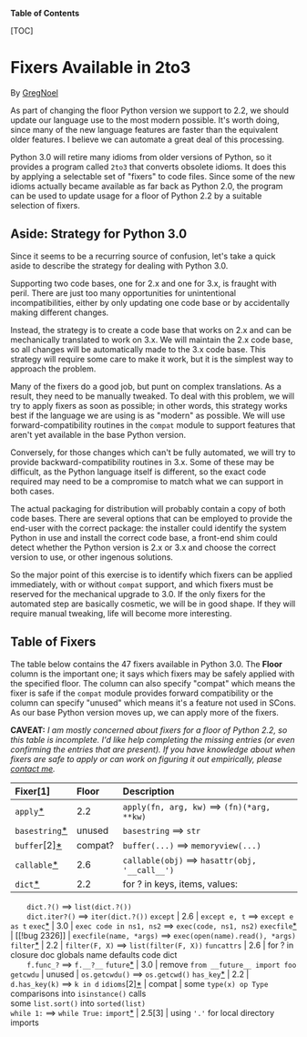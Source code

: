 **Table of Contents**

[TOC]

# Fixers Available in 2to3

By [GregNoel](GregNoel) 

As part of changing the floor Python version we support to 2.2, we should update our language use to the most modern possible.  It's worth doing, since many of the new language features are faster than the equivalent older features.  I believe we can automate a great deal of this processing. 

Python 3.0 will retire many idioms from older versions of Python, so it provides a program called `2to3` that converts obsolete idioms.  It does this by applying a selectable set of "fixers" to code files.  Since some of the new idioms actually became available as far back as Python 2.0, the program can be used to update usage for a floor of Python 2.2 by a suitable selection of fixers. 


## Aside: Strategy for Python 3.0

Since it seems to be a recurring source of confusion, let's take a quick aside to describe the strategy for dealing with Python 3.0. 

Supporting two code bases, one for 2.x and one for 3.x, is fraught with peril.  There are just too many opportunities for unintentional incompatibilities, either by only updating one code base or by accidentally making different changes. 

Instead, the strategy is to create a code base that works on 2.x and can be mechanically translated to work on 3.x.  We will maintain the 2.x code base, so all changes will be automatically made to the 3.x code base.  This strategy will require some care to make it work, but it is the simplest way to approach the problem. 

Many of the fixers do a good job, but punt on complex translations.  As a result, they need to be manually tweaked.  To deal with this problem, we will try to apply fixers as soon as possible; in other words, this strategy works best if the language we are using is as "modern" as possible.  We will use forward-compatibility routines in the `compat` module to support features that aren't yet available in the base Python version. 

Conversely, for those changes which can't be fully automated, we will try to provide backward-compatibility routines in 3.x.  Some of these may be difficult, as the Python language itself is different, so the exact code required may need to be a compromise to match what we can support in both cases. 

The actual packaging for distribution will probably contain a copy of both code bases.  There are several options that can be employed to provide the end-user with the correct package: the installer could identify the system Python in use and install the correct code base, a front-end shim could detect whether the Python version is 2.x or 3.x and choose the correct version to use, or other ingenous solutions. 

So the major point of this exercise is to identify which fixers can be applied immediately, with or without `compat` support, and which fixers must be reserved for the mechanical upgrade to 3.0.  If the only fixers for the automated step are basically cosmetic, we will be in good shape.  If they will require manual tweaking, life will become more interesting. 


## Table of Fixers

The table below contains the 47 fixers available in Python 3.0.  The **Floor** column is the important one; it says which fixers may be safely applied with the specified floor.  The column can also specify "compat" which means the fixer is safe if the `compat` module provides forward compatibility or the column can specify "unused" which means it's a feature not used in SCons.  As our base Python version moves up, we can apply more of the fixers. 

**CAVEAT:** _I am mostly concerned about fixers for a floor of Python 2.2, so this table is incomplete.  I'd like help completing the missing entries (or even confirming the entries that are present).  If you have knowledge about when fixers are safe to apply or can work on figuring it out empirically, please [contact me](GregNoel)._ 

 **Fixer**[1]  |  **Floor**  |  **Description**
:----|:----|:----
 `apply`[*](PythonFixers)  |  2.2  |  `apply(fn, arg, kw)` ==> `(fn)(*arg, **kw)` 
 `basestring`[*](PythonFixers)  |  unused  |  `basestring` ==> `str` 
 `buffer`[2][*](PythonFixers)  |  compat?  |  `buffer(...)` ==> `memoryview(...)` 
 `callable`[*](PythonFixers)  |  2.6  |  `callable(obj)` ==> `hasattr(obj, '__call__')` 
 `dict`[*](PythonFixers)  |  2.2  |  for ? in keys, items, values:  
`    dict.?()` ==> `list(dict.?())`  
`    dict.iter?()` ==> `iter(dict.?())` 
 `except` <span style="display:none">[*](PythonFixers)</span>  |  2.6  |  `except e, t` ==> `except e as t` 
 `exec`[*](PythonFixers)  |  3.0  |  `exec code in ns1, ns2` ==> `exec(code, ns1, ns2)` 
 `execfile`[*](PythonFixers)  |  [[!bug 2326]]  |  `execfile(name, *args)` ==> `exec(open(name).read(), *args)` 
 `filter`[*](PythonFixers)  |  2.2  |  `filter(F, X)` ==> `list(filter(F, X))` 
 `funcattrs` <span style="display:none">[*](PythonFixers)</span>  |  2.6  |  for ? in closure doc globals name defaults code dict  
`    f.func_?` ==> `f.__?__` 
 `future`[*](PythonFixers)  |  3.0  |  remove `from __future__ import foo` 
 `getcwdu` <span style="display:none">[*](PythonFixers)</span>  |  unused  |  `os.getcwdu()` ==> `os.getcwd()` 
 `has_key`[*](PythonFixers)  |  2.2  |  `d.has_key(k)` ==> `k in d` 
 `idioms`[2][*](PythonFixers)  |  compat  |  some `type(x) op Type` comparisons into `isinstance()` calls  
some `list.sort()` into `sorted(list)`  
`while 1:` ==> `while True:` 
 `import`[*](PythonFixers)  |  2.5[3]  |  using `'.'` for local directory imports 
